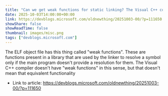 ```yaml
---
title: "Can we get weak functions for static linking? The Visual C++ compiler says \"We have weak functions at home\""
date: 2025-10-03T14:00:00+00:00
link: https://devblogs.microsoft.com/oldnewthing/20251003-00/?p=111650
showShare: false
showReadTime: false
thumbnail: images/misc.png
tags: ["devblogs.microsoft.com"]
---
```

The ELF object file has this thing called "weak functions". These are functions present in a library that are used by the linker to resolve a symbol only if the main program doesn't provide a resolution for them. The Visual C++ compiler doesn't have "weak functions" in this sense, but that doesn't mean that equivalent functionality

- Link to article: https://devblogs.microsoft.com/oldnewthing/20251003-00/?p=111650
